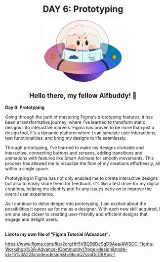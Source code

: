 ## <h1 align=center> DAY 6: Prototyping </h1>

<p align=center>
<img width="250px" src="../../assets/alf/alf-ufo.png"> <br/>
</p>

#### <h2 align=center>  Hello there, my fellow Alfbuddy! 💖  </h2>

**Day 6: Prototyping**<br/>

Going through the path of mastering Figma's prototyping features, it has been a transformative journey, where I've learned to transform static designs into interactive marvels. Figma has proven to be more than just a design tool, it's a dynamic platform where I can simulate user interactions, test functionalities, and bring my designs to life seamlessly.

Through prototyping, I've learned to make my designs clickable and interactive, connecting buttons and screens, adding transitions and animations with features like Smart Animate for smooth movements. This process has allowed me to visualize the flow of my creations effortlessly, all within a single space.

Prototyping in Figma has not only enabled me to create interactive designs but also to easily share them for feedback. It's like a test drive for my digital creations, helping me identify and fix any issues early on to improve the overall user experience.

As I continue to delve deeper into prototyping, I am excited about the possibilities it opens up for me as a designer. With each new skill acquired, I am one step closer to creating user-friendly and efficient designs that engage and delight users.

<br/>**Link to my own file of **"Figma Tutorial (Advance)":****

https://www.figma.com/file/2crgHfr5VBQ96DcSgD9Aea/AWSCC-Figma-Workshop%3A-Advance-(Community)?type=design&node-id=15%3A22&mode=design&t=6kcgQ7ssgDcD9Abg-1


<!-- You may now delete and modify the content of this file -->